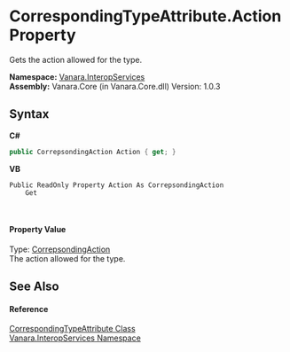 # CorrespondingTypeAttribute.Action Property 
 

Gets the action allowed for the type.

**Namespace:**&nbsp;<a href="46913109-b3e0-3b59-6f7f-071f8aa90bf0">Vanara.InteropServices</a><br />**Assembly:**&nbsp;Vanara.Core (in Vanara.Core.dll) Version: 1.0.3

## Syntax

**C#**<br />
``` C#
public CorrepsondingAction Action { get; }
```

**VB**<br />
``` VB
Public ReadOnly Property Action As CorrepsondingAction
	Get
```

<br />

#### Property Value
Type: <a href="86794358-4770-25ff-abe6-2c2ca2a8bda2">CorrepsondingAction</a><br />The action allowed for the type.

## See Also


#### Reference
<a href="4e051dff-829d-312d-1def-b17c9c64cdb5">CorrespondingTypeAttribute Class</a><br /><a href="46913109-b3e0-3b59-6f7f-071f8aa90bf0">Vanara.InteropServices Namespace</a><br />